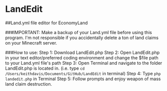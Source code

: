 # LandEdit
##Land.yml file editor for EconomyLand

###IMPORTANT: Make a backup of your Land.yml file before using this program. I'm not responsible if you accidentally delete a ton of land claims on your Minecraft server.

###How to use:
Step 1: Download LandEdit.php
Step 2: Open LandEdit.php in your text editor/preferred coding environment and change the $file path to your Land.yml file's path
Step 3: Open Terminal and navigate to the folder LandEdit.php is located in.
(i.e. type ```cd /Users/keithdavis/Documents/GitHub/LandEdit``` in terminal)
Step 4: Type ```php landedit.php``` in Terminal
Step 5: Follow prompts and enjoy weapon of mass land claim destruction.
